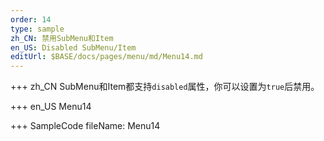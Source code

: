 ```yaml
--- 
order: 14
type: sample
zh_CN: 禁用SubMenu和Item
en_US: Disabled SubMenu/Item
editUrl: $BASE/docs/pages/menu/md/Menu14.md
---
```


+++ zh_CN
SubMenu和Item都支持<Code>disabled</Code>属性，你可以设置为<Code>true</Code>后禁用。

+++ en_US
Menu14

+++ SampleCode
fileName: Menu14
